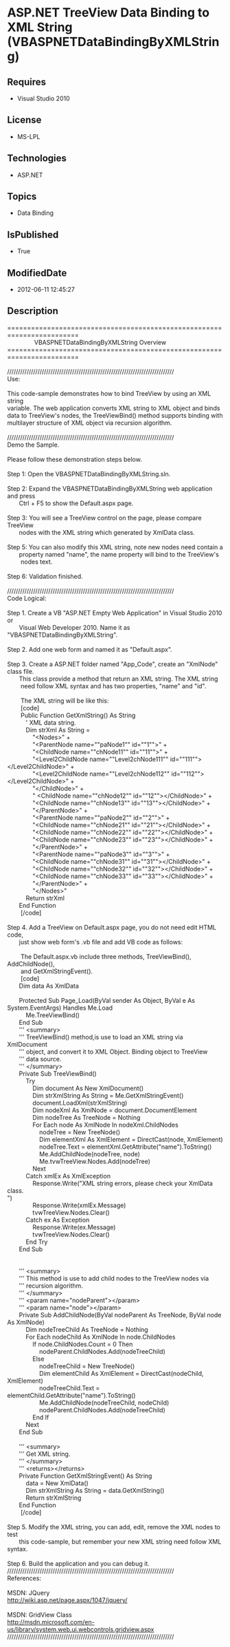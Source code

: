 # ASP.NET TreeView Data Binding to XML String (VBASPNETDataBindingByXMLString)
## Requires
* Visual Studio 2010
## License
* MS-LPL
## Technologies
* ASP.NET
## Topics
* Data Binding
## IsPublished
* True
## ModifiedDate
* 2012-06-11 12:45:27
## Description
========================================================================<br>
&nbsp; &nbsp; &nbsp; &nbsp; &nbsp; &nbsp; &nbsp; &nbsp; VBASPNETDataBindingByXMLString Overview<br>
========================================================================<br>
<br>
/////////////////////////////////////////////////////////////////////////////<br>
Use:<br>
<br>
This code-sample demonstrates how to bind TreeView by using an XML string<br>
variable. The web application converts XML string to XML object and binds<br>
data to TreeView's nodes, the TreeViewBind() method supports binding with<br>
multilayer structure of XML object via recursion algorithm.<br>
<br>
/////////////////////////////////////////////////////////////////////////////<br>
Demo the Sample. <br>
<br>
Please follow these demonstration steps below.<br>
<br>
Step 1: Open the VBASPNETDataBindingByXMLString.sln.<br>
<br>
Step 2: Expand the VBASPNETDataBindingByXMLString web application and press <br>
&nbsp; &nbsp; &nbsp; &nbsp;Ctrl &#43; F5 to show the Default.aspx page.<br>
<br>
Step 3: You will see a TreeView control on the page, please compare TreeView<br>
&nbsp; &nbsp; &nbsp; &nbsp;nodes with the XML string which generated by XmlData class.<br>
<br>
Step 5: You can also modify this XML string, note new nodes need contain a <br>
&nbsp; &nbsp; &nbsp; &nbsp;property named &quot;name&quot;, the name property will bind to the TreeView's<br>
&nbsp;&nbsp;&nbsp;&nbsp;&nbsp;&nbsp;&nbsp;&nbsp;nodes text.<br>
<br>
Step 6: Validation finished.<br>
<br>
/////////////////////////////////////////////////////////////////////////////<br>
Code Logical:<br>
<br>
Step 1. Create a VB &quot;ASP.NET Empty Web Application&quot; in Visual Studio 2010 or<br>
&nbsp; &nbsp; &nbsp; &nbsp;Visual Web Developer 2010. Name it as &quot;VBASPNETDataBindingByXMLString&quot;.<br>
<br>
Step 2. Add one web form and named it as &quot;Default.aspx&quot;.<br>
<br>
Step 3. Create a ASP.NET folder named &quot;App_Code&quot;, create an &quot;XmlNode&quot; class file.<br>
&nbsp; &nbsp; &nbsp; &nbsp;This class provide a method that return an XML string. The XML string
<br>
&nbsp;&nbsp;&nbsp;&nbsp;&nbsp;&nbsp;&nbsp;&nbsp;need follow XML syntax and has two properties, &quot;name&quot; and &quot;id&quot;.<br>
<br>
&nbsp;&nbsp;&nbsp;&nbsp;&nbsp;&nbsp;&nbsp;&nbsp;The XML string will be like this:<br>
&nbsp;&nbsp;&nbsp;&nbsp;&nbsp;&nbsp;&nbsp;&nbsp;[code]<br>
&nbsp;&nbsp;&nbsp;&nbsp;&nbsp;&nbsp;&nbsp;&nbsp;Public Function GetXmlString() As String<br>
&nbsp; &nbsp; &nbsp; &nbsp; &nbsp; &nbsp;' XML data string.<br>
&nbsp; &nbsp; &nbsp; &nbsp; &nbsp; &nbsp;Dim strXml As String =<br>
&nbsp; &nbsp; &nbsp; &nbsp; &nbsp; &nbsp; &nbsp; &nbsp;&quot;&lt;Nodes&gt;&quot; &#43;<br>
&nbsp; &nbsp; &nbsp; &nbsp; &nbsp; &nbsp; &nbsp; &nbsp;&quot;&lt;ParentNode name=&quot;&quot;paNode1&quot;&quot; id=&quot;&quot;1&quot;&quot;&gt;&quot; &#43;<br>
&nbsp; &nbsp; &nbsp; &nbsp; &nbsp; &nbsp; &nbsp; &nbsp;&quot;&lt;ChildNode name=&quot;&quot;chNode11&quot;&quot; id=&quot;&quot;11&quot;&quot;&gt;&quot; &#43;<br>
&nbsp; &nbsp; &nbsp; &nbsp; &nbsp; &nbsp; &nbsp; &nbsp;&quot;&lt;Level2ChildNode name=&quot;&quot;Level2chNode111&quot;&quot; id=&quot;&quot;111&quot;&quot;&gt;&lt;/Level2ChildNode&gt;&quot; &#43;<br>
&nbsp; &nbsp; &nbsp; &nbsp; &nbsp; &nbsp; &nbsp; &nbsp;&quot;&lt;Level2ChildNode name=&quot;&quot;Level2chNode112&quot;&quot; id=&quot;&quot;112&quot;&quot;&gt;&lt;/Level2ChildNode&gt;&quot; &#43;<br>
&nbsp; &nbsp; &nbsp; &nbsp; &nbsp; &nbsp; &nbsp; &nbsp;&quot;&lt;/ChildNode&gt;&quot; &#43;<br>
&nbsp; &nbsp; &nbsp; &nbsp; &nbsp; &nbsp; &nbsp; &nbsp;&quot; &lt;ChildNode name=&quot;&quot;chNode12&quot;&quot; id=&quot;&quot;12&quot;&quot;&gt;&lt;/ChildNode&gt;&quot; &#43;<br>
&nbsp; &nbsp; &nbsp; &nbsp; &nbsp; &nbsp; &nbsp; &nbsp;&quot;&lt;ChildNode name=&quot;&quot;chNode13&quot;&quot; id=&quot;&quot;13&quot;&quot;&gt;&lt;/ChildNode&gt;&quot; &#43;<br>
&nbsp; &nbsp; &nbsp; &nbsp; &nbsp; &nbsp; &nbsp; &nbsp;&quot;&lt;/ParentNode&gt;&quot; &#43;<br>
&nbsp; &nbsp; &nbsp; &nbsp; &nbsp; &nbsp; &nbsp; &nbsp;&quot;&lt;ParentNode name=&quot;&quot;paNode2&quot;&quot; id=&quot;&quot;2&quot;&quot;&gt;&quot; &#43;<br>
&nbsp; &nbsp; &nbsp; &nbsp; &nbsp; &nbsp; &nbsp; &nbsp;&quot;&lt;ChildNode name=&quot;&quot;chNode21&quot;&quot; id=&quot;&quot;21&quot;&quot;&gt;&lt;/ChildNode&gt;&quot; &#43;<br>
&nbsp; &nbsp; &nbsp; &nbsp; &nbsp; &nbsp; &nbsp; &nbsp;&quot;&lt;ChildNode name=&quot;&quot;chNode22&quot;&quot; id=&quot;&quot;22&quot;&quot;&gt;&lt;/ChildNode&gt;&quot; &#43;<br>
&nbsp; &nbsp; &nbsp; &nbsp; &nbsp; &nbsp; &nbsp; &nbsp;&quot;&lt;ChildNode name=&quot;&quot;chNode23&quot;&quot; id=&quot;&quot;23&quot;&quot;&gt;&lt;/ChildNode&gt;&quot; &#43;<br>
&nbsp; &nbsp; &nbsp; &nbsp; &nbsp; &nbsp; &nbsp; &nbsp;&quot;&lt;/ParentNode&gt;&quot; &#43;<br>
&nbsp; &nbsp; &nbsp; &nbsp; &nbsp; &nbsp; &nbsp; &nbsp;&quot;&lt;ParentNode name=&quot;&quot;paNode3&quot;&quot; id=&quot;&quot;3&quot;&quot;&gt;&quot; &#43;<br>
&nbsp; &nbsp; &nbsp; &nbsp; &nbsp; &nbsp; &nbsp; &nbsp;&quot;&lt;ChildNode name=&quot;&quot;chNode31&quot;&quot; id=&quot;&quot;31&quot;&quot;&gt;&lt;/ChildNode&gt;&quot; &#43;<br>
&nbsp; &nbsp; &nbsp; &nbsp; &nbsp; &nbsp; &nbsp; &nbsp;&quot;&lt;ChildNode name=&quot;&quot;chNode32&quot;&quot; id=&quot;&quot;32&quot;&quot;&gt;&lt;/ChildNode&gt;&quot; &#43;<br>
&nbsp; &nbsp; &nbsp; &nbsp; &nbsp; &nbsp; &nbsp; &nbsp;&quot;&lt;ChildNode name=&quot;&quot;chNode33&quot;&quot; id=&quot;&quot;33&quot;&quot;&gt;&lt;/ChildNode&gt;&quot; &#43;<br>
&nbsp; &nbsp; &nbsp; &nbsp; &nbsp; &nbsp; &nbsp; &nbsp;&quot;&lt;/ParentNode&gt;&quot; &#43;<br>
&nbsp; &nbsp; &nbsp; &nbsp; &nbsp; &nbsp; &nbsp; &nbsp;&quot;&lt;/Nodes&gt;&quot;<br>
&nbsp; &nbsp; &nbsp; &nbsp; &nbsp; &nbsp;Return strXml<br>
&nbsp; &nbsp; &nbsp; &nbsp;End Function<br>
&nbsp;&nbsp;&nbsp;&nbsp;&nbsp;&nbsp;&nbsp;&nbsp;[/code]<br>
<br>
Step 4. Add a TreeView on Default.aspx page, you do not need edit HTML code,<br>
&nbsp; &nbsp; &nbsp; &nbsp;just show web form's .vb file and add VB code as follows: &nbsp;<br>
<br>
&nbsp;&nbsp;&nbsp;&nbsp;&nbsp;&nbsp;&nbsp;&nbsp;The Default.aspx.vb include three methods, TreeViewBind(), AddChildNode(),<br>
&nbsp;&nbsp;&nbsp;&nbsp;&nbsp;&nbsp;&nbsp;&nbsp;and GetXmlStringEvent().<br>
&nbsp;&nbsp;&nbsp;&nbsp;&nbsp;&nbsp;&nbsp;&nbsp;[code]<br>
&nbsp; &nbsp; &nbsp; &nbsp;Dim data As XmlData<br>
<br>
&nbsp; &nbsp; &nbsp; &nbsp;Protected Sub Page_Load(ByVal sender As Object, ByVal e As System.EventArgs) Handles Me.Load<br>
&nbsp; &nbsp; &nbsp; &nbsp; &nbsp; &nbsp;Me.TreeViewBind()<br>
&nbsp; &nbsp; &nbsp; &nbsp;End Sub<br>
&nbsp; &nbsp; &nbsp; &nbsp;''' &lt;summary&gt;<br>
&nbsp; &nbsp; &nbsp; &nbsp;''' TreeViewBind() method,is use to load an XML string via XmlDocument<br>
&nbsp; &nbsp; &nbsp; &nbsp;''' object, and convert it to XML Object. Binding object to TreeView<br>
&nbsp; &nbsp; &nbsp; &nbsp;''' data source.<br>
&nbsp; &nbsp; &nbsp; &nbsp;''' &lt;/summary&gt;<br>
&nbsp; &nbsp; &nbsp; &nbsp;Private Sub TreeViewBind()<br>
&nbsp; &nbsp; &nbsp; &nbsp; &nbsp; &nbsp;Try<br>
&nbsp; &nbsp; &nbsp; &nbsp; &nbsp; &nbsp; &nbsp; &nbsp;Dim document As New XmlDocument()<br>
&nbsp; &nbsp; &nbsp; &nbsp; &nbsp; &nbsp; &nbsp; &nbsp;Dim strXmlString As String = Me.GetXmlStringEvent()<br>
&nbsp; &nbsp; &nbsp; &nbsp; &nbsp; &nbsp; &nbsp; &nbsp;document.LoadXml(strXmlString)<br>
&nbsp; &nbsp; &nbsp; &nbsp; &nbsp; &nbsp; &nbsp; &nbsp;Dim nodeXml As XmlNode = document.DocumentElement<br>
&nbsp; &nbsp; &nbsp; &nbsp; &nbsp; &nbsp; &nbsp; &nbsp;Dim nodeTree As TreeNode = Nothing<br>
&nbsp; &nbsp; &nbsp; &nbsp; &nbsp; &nbsp; &nbsp; &nbsp;For Each node As XmlNode In nodeXml.ChildNodes<br>
&nbsp; &nbsp; &nbsp; &nbsp; &nbsp; &nbsp; &nbsp; &nbsp; &nbsp; &nbsp;nodeTree = New TreeNode()<br>
&nbsp; &nbsp; &nbsp; &nbsp; &nbsp; &nbsp; &nbsp; &nbsp; &nbsp; &nbsp;Dim elementXml As XmlElement = DirectCast(node, XmlElement)<br>
&nbsp; &nbsp; &nbsp; &nbsp; &nbsp; &nbsp; &nbsp; &nbsp; &nbsp; &nbsp;nodeTree.Text = elementXml.GetAttribute(&quot;name&quot;).ToString()<br>
&nbsp; &nbsp; &nbsp; &nbsp; &nbsp; &nbsp; &nbsp; &nbsp; &nbsp; &nbsp;Me.AddChildNode(nodeTree, node)<br>
&nbsp; &nbsp; &nbsp; &nbsp; &nbsp; &nbsp; &nbsp; &nbsp; &nbsp; &nbsp;Me.tvwTreeView.Nodes.Add(nodeTree)<br>
&nbsp; &nbsp; &nbsp; &nbsp; &nbsp; &nbsp; &nbsp; &nbsp;Next<br>
&nbsp; &nbsp; &nbsp; &nbsp; &nbsp; &nbsp;Catch xmlEx As XmlException<br>
&nbsp; &nbsp; &nbsp; &nbsp; &nbsp; &nbsp; &nbsp; &nbsp;Response.Write(&quot;XML string errors, please check your XmlData class.<br>
&quot;)<br>
&nbsp; &nbsp; &nbsp; &nbsp; &nbsp; &nbsp; &nbsp; &nbsp;Response.Write(xmlEx.Message)<br>
&nbsp; &nbsp; &nbsp; &nbsp; &nbsp; &nbsp; &nbsp; &nbsp;tvwTreeView.Nodes.Clear()<br>
&nbsp; &nbsp; &nbsp; &nbsp; &nbsp; &nbsp;Catch ex As Exception<br>
&nbsp; &nbsp; &nbsp; &nbsp; &nbsp; &nbsp; &nbsp; &nbsp;Response.Write(ex.Message)<br>
&nbsp; &nbsp; &nbsp; &nbsp; &nbsp; &nbsp; &nbsp; &nbsp;tvwTreeView.Nodes.Clear()<br>
&nbsp; &nbsp; &nbsp; &nbsp; &nbsp; &nbsp;End Try<br>
&nbsp; &nbsp; &nbsp; &nbsp;End Sub<br>
<br>
<br>
&nbsp; &nbsp; &nbsp; &nbsp;''' &lt;summary&gt;<br>
&nbsp; &nbsp; &nbsp; &nbsp;''' This method is use to add child nodes to the TreeView nodes via
<br>
&nbsp; &nbsp; &nbsp; &nbsp;''' recursion algorithm. <br>
&nbsp; &nbsp; &nbsp; &nbsp;''' &lt;/summary&gt;<br>
&nbsp; &nbsp; &nbsp; &nbsp;''' &lt;param name=&quot;nodeParent&quot;&gt;&lt;/param&gt;<br>
&nbsp; &nbsp; &nbsp; &nbsp;''' &lt;param name=&quot;node&quot;&gt;&lt;/param&gt;<br>
&nbsp; &nbsp; &nbsp; &nbsp;Private Sub AddChildNode(ByVal nodeParent As TreeNode, ByVal node As XmlNode)<br>
&nbsp; &nbsp; &nbsp; &nbsp; &nbsp; &nbsp;Dim nodeTreeChild As TreeNode = Nothing<br>
&nbsp; &nbsp; &nbsp; &nbsp; &nbsp; &nbsp;For Each nodeChild As XmlNode In node.ChildNodes<br>
&nbsp; &nbsp; &nbsp; &nbsp; &nbsp; &nbsp; &nbsp; &nbsp;If node.ChildNodes.Count = 0 Then<br>
&nbsp; &nbsp; &nbsp; &nbsp; &nbsp; &nbsp; &nbsp; &nbsp; &nbsp; &nbsp;nodeParent.ChildNodes.Add(nodeTreeChild)<br>
&nbsp; &nbsp; &nbsp; &nbsp; &nbsp; &nbsp; &nbsp; &nbsp;Else<br>
&nbsp; &nbsp; &nbsp; &nbsp; &nbsp; &nbsp; &nbsp; &nbsp; &nbsp; &nbsp;nodeTreeChild = New TreeNode()<br>
&nbsp; &nbsp; &nbsp; &nbsp; &nbsp; &nbsp; &nbsp; &nbsp; &nbsp; &nbsp;Dim elementChild As XmlElement = DirectCast(nodeChild, XmlElement)<br>
&nbsp; &nbsp; &nbsp; &nbsp; &nbsp; &nbsp; &nbsp; &nbsp; &nbsp; &nbsp;nodeTreeChild.Text = elementChild.GetAttribute(&quot;name&quot;).ToString()<br>
&nbsp; &nbsp; &nbsp; &nbsp; &nbsp; &nbsp; &nbsp; &nbsp; &nbsp; &nbsp;Me.AddChildNode(nodeTreeChild, nodeChild)<br>
&nbsp; &nbsp; &nbsp; &nbsp; &nbsp; &nbsp; &nbsp; &nbsp; &nbsp; &nbsp;nodeParent.ChildNodes.Add(nodeTreeChild)<br>
&nbsp; &nbsp; &nbsp; &nbsp; &nbsp; &nbsp; &nbsp; &nbsp;End If<br>
&nbsp; &nbsp; &nbsp; &nbsp; &nbsp; &nbsp;Next<br>
&nbsp; &nbsp; &nbsp; &nbsp;End Sub<br>
<br>
&nbsp; &nbsp; &nbsp; &nbsp;''' &lt;summary&gt;<br>
&nbsp; &nbsp; &nbsp; &nbsp;''' Get XML string.<br>
&nbsp; &nbsp; &nbsp; &nbsp;''' &lt;/summary&gt;<br>
&nbsp; &nbsp; &nbsp; &nbsp;''' &lt;returns&gt;&lt;/returns&gt;<br>
&nbsp; &nbsp; &nbsp; &nbsp;Private Function GetXmlStringEvent() As String<br>
&nbsp; &nbsp; &nbsp; &nbsp; &nbsp; &nbsp;data = New XmlData()<br>
&nbsp; &nbsp; &nbsp; &nbsp; &nbsp; &nbsp;Dim strXmlString As String = data.GetXmlString()<br>
&nbsp; &nbsp; &nbsp; &nbsp; &nbsp; &nbsp;Return strXmlString<br>
&nbsp; &nbsp; &nbsp; &nbsp;End Function<br>
&nbsp;&nbsp;&nbsp;&nbsp; &nbsp; &nbsp;[/code]<br>
<br>
Step 5. Modify the XML string, you can add, edit, remove the XML nodes to test<br>
&nbsp; &nbsp; &nbsp; &nbsp;this code-sample, but remember your new XML string need follow XML syntax.<br>
<br>
Step 6. Build the application and you can debug it.<br>
/////////////////////////////////////////////////////////////////////////////<br>
References:<br>
<br>
MSDN: JQuery<br>
http://wiki.asp.net/page.aspx/1047/jquery/<br>
<br>
MSDN: GridView Class<br>
http://msdn.microsoft.com/en-us/library/system.web.ui.webcontrols.gridview.aspx<br>
/////////////////////////////////////////////////////////////////////////////<br>
